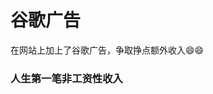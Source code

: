 # 谷歌广告

在网站上加上了谷歌广告，争取挣点额外收入😄😄


<ImgView title="谷歌广告" url="https://9.z.wiki/autoupload/20240318/ae8T.2742X2400-image.png" />


### 人生第一笔非工资性收入

<ImgView title="谷歌广告" url="https://0.z.wiki/autoupload/20240318/3X7r.2688X1242-IMG_1658.PNG" />

